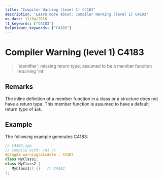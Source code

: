 ```yaml
---
title: "Compiler Warning (level 1) C4183"
description: "Learn more about: Compiler Warning (level 1) C4183"
ms.date: 11/04/2016
f1_keywords: ["C4183"]
helpviewer_keywords: ["C4183"]
---
```

# Compiler Warning (level 1) C4183

> 'identifier': missing return type; assumed to be a member function returning 'int'

## Remarks

The inline definition of a member function in a class or a structure does not have a return type. This member function is assumed to have a default return type of **`int`**.

## Example

The following example generates C4183:

```cpp
// C4183.cpp
// compile with: /W1 /c
#pragma warning(disable : 4430)
class MyClass1;
class MyClass2 {
   MyClass1() {}   // C4183
};
```
